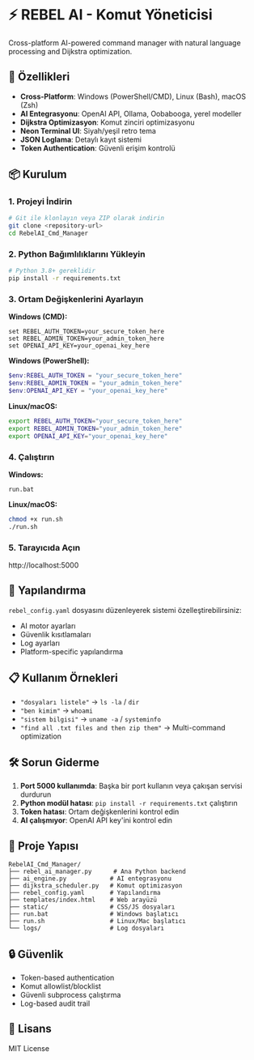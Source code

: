 # ⚡ REBEL AI - Komut Yöneticisi

Cross-platform AI-powered command manager with natural language processing and Dijkstra optimization.

## 🚀 Özellikleri

- **Cross-Platform**: Windows (PowerShell/CMD), Linux (Bash), macOS (Zsh)
- **AI Entegrasyonu**: OpenAI API, Ollama, Oobabooga, yerel modeller
- **Dijkstra Optimizasyon**: Komut zinciri optimizasyonu
- **Neon Terminal UI**: Siyah/yeşil retro tema
- **JSON Loglama**: Detaylı kayıt sistemi
- **Token Authentication**: Güvenli erişim kontrolü

## 📦 Kurulum

### 1. Projeyi İndirin
```bash
# Git ile klonlayın veya ZIP olarak indirin
git clone <repository-url>
cd RebelAI_Cmd_Manager
```

### 2. Python Bağımlılıklarını Yükleyin
```bash
# Python 3.8+ gereklidir
pip install -r requirements.txt
```

### 3. Ortam Değişkenlerini Ayarlayın

**Windows (CMD):**
```batch
set REBEL_AUTH_TOKEN=your_secure_token_here
set REBEL_ADMIN_TOKEN=your_admin_token_here
set OPENAI_API_KEY=your_openai_key_here
```

**Windows (PowerShell):**
```powershell
$env:REBEL_AUTH_TOKEN = "your_secure_token_here"
$env:REBEL_ADMIN_TOKEN = "your_admin_token_here"
$env:OPENAI_API_KEY = "your_openai_key_here"
```

**Linux/macOS:**
```bash
export REBEL_AUTH_TOKEN="your_secure_token_here"
export REBEL_ADMIN_TOKEN="your_admin_token_here"
export OPENAI_API_KEY="your_openai_key_here"
```

### 4. Çalıştırın

**Windows:**
```batch
run.bat
```

**Linux/macOS:**
```bash
chmod +x run.sh
./run.sh
```

### 5. Tarayıcıda Açın
http://localhost:5000

## 🔧 Yapılandırma

`rebel_config.yaml` dosyasını düzenleyerek sistemi özelleştirebilirsiniz:
- AI motor ayarları
- Güvenlik kısıtlamaları
- Log ayarları
- Platform-specific yapılandırma

## 📋 Kullanım Örnekleri

- `"dosyaları listele"` → `ls -la` / `dir`
- `"ben kimim"` → `whoami`
- `"sistem bilgisi"` → `uname -a` / `systeminfo`
- `"find all .txt files and then zip them"` → Multi-command optimization

## 🛠️ Sorun Giderme

1. **Port 5000 kullanımda**: Başka bir port kullanın veya çakışan servisi durdurun
2. **Python modül hatası**: `pip install -r requirements.txt` çalıştırın
3. **Token hatası**: Ortam değişkenlerini kontrol edin
4. **AI çalışmıyor**: OpenAI API key'ini kontrol edin

## 📁 Proje Yapısı

```
RebelAI_Cmd_Manager/
├── rebel_ai_manager.py      # Ana Python backend
├── ai_engine.py            # AI entegrasyonu
├── dijkstra_scheduler.py   # Komut optimizasyon
├── rebel_config.yaml       # Yapılandırma
├── templates/index.html    # Web arayüzü
├── static/                 # CSS/JS dosyaları
├── run.bat                 # Windows başlatıcı
├── run.sh                  # Linux/Mac başlatıcı
└── logs/                   # Log dosyaları
```

## 🔒 Güvenlik

- Token-based authentication
- Komut allowlist/blocklist
- Güvenli subprocess çalıştırma
- Log-based audit trail

## 📄 Lisans

MIT License